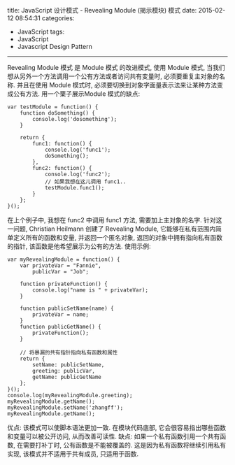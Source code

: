 title: JavaScript 设计模式 - Revealing Module (揭示模块) 模式
date: 2015-02-12 08:54:31
categories:
- JavaScript
tags:
- JavaScript
- Javascript Design Pattern
---
Revealing Module 模式 是 Module 模式 的改进模式,
使用 Module 模式, 当我们想从另外一个方法调用一个公有方法或者访问共有变量时, 必须要重复主对象的名称. 并且在使用 Module 模式时, 必须要切换到对象字面量表示法来让某种方法变成公有方法.
用一个栗子展示Module 模式的缺点:
````
var testModule = function() {
    function doSomething() {
        console.log('dosomething');
    }

    return {
        func1: function() {
            console.log('func1');
            doSomething();
        },
        func2: function() {
            console.log('func2');
            // 如果我想在这儿调用 func1..
            testModule.func1();
        }
    };
}();
````
在上个例子中, 我想在 func2 中调用 func1 方法, 需要加上主对象的名字. 针对这一问题, Christian Heilmann 创建了 Revealing Module, 它能够在私有范围内简单定义所有的函数和变量, 并返回一个匿名对象, 返回的对象中拥有指向私有函数的指针, 该函数是他希望展示为公有的方法.
使用示例:
````
var myRevealingModule = function() {
    var privateVar = "Fannie",
        publicVar = "Job";

    function privateFunction() {
        console.log("name is " + privateVar);
    }

    function publicSetName(name) {
        privateVar = name;
    }
    function publicGetName() {
        privateFunction();
    }

    // 将暴漏的共有指针指向私有函数和属性
    return {
        setName: publicSetName,
        greeting: publicVar,
        getName: publicGetName
    };
}();
console.log(myRevealingModule.greeting);
myRevealingModule.getName();
myRevealingModule.setName('zhangff');
myRevealingModule.getName();
````
优点: 该模式可以使脚本语法更加一致. 在模块代码底部, 它会很容易指出哪些函数和变量可以被公开访问, 从而改善可读性.
缺点: 如果一个私有函数引用一个共有函数, 在需要打补丁时, 公有函数是不能被覆盖的. 这是因为私有函数将继续引用私有实现, 该模式并不适用于共有成员, 只适用于函数.